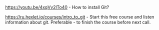 https://youtu.be/4xqVv2lTo40 - How to install Git?

https://ru.hexlet.io/courses/intro_to_git - Start this free course and listen information about git. Preferable - to finish the course before next call. 